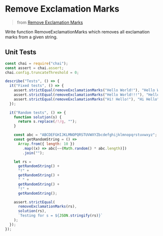 # Remove Exclamation Marks

> from [Remove Exclamation Marks](https://www.codewars.com/kata/57a0885cbb9944e24c00008e/solutions)

Write function RemoveExclamationMarks which removes all exclamation marks from a given string.

## Unit Tests

```js
const chai = require("chai");
const assert = chai.assert;
chai.config.truncateThreshold = 0;

describe("Tests", () => {
  it("Fixed tests", () => {
    assert.strictEqual(removeExclamationMarks("Hello World!"), "Hello World");
    assert.strictEqual(removeExclamationMarks("Hello World!!!"), "Hello World");
    assert.strictEqual(removeExclamationMarks("Hi! Hello!"), "Hi Hello");
  });

  it("Random tests", () => {
    function solution(s) {
      return s.replace(/!/g, "");
    }

    const abc = "ABCDEFGHIJKLMNOPQRSTUVWXYZbcdefghijklmnopqrstuvwxyz";
    const getRandomString = () =>
      Array.from({ length: 10 })
        .map((x) => abc[~~(Math.random() * abc.length)])
        .join("");

    let rs =
      getRandomString() +
      "!" +
      getRandomString() +
      " " +
      getRandomString() +
      "!" +
      getRandomString();

    assert.strictEqual(
      removeExclamationMarks(rs),
      solution(rs),
      `Testing for s = ${JSON.stringify(rs)}`
    );
  });
});
```

